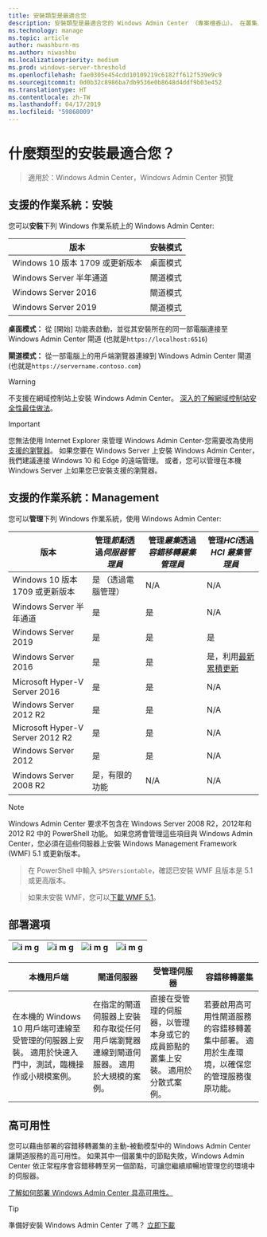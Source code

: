 ```yaml
---
title: 安裝類型是最適合您
description: 安裝類型是最適合您的 Windows Admin Center （專案檀香山）。 在叢集上安裝容錯移轉的高可用性和恢復功能。
ms.technology: manage
ms.topic: article
author: nwashburn-ms
ms.author: niwashbu
ms.localizationpriority: medium
ms.prod: windows-server-threshold
ms.openlocfilehash: fae0305e454cdd10109219c6182ff612f539e9c9
ms.sourcegitcommit: 0d0b32c8986ba7db9536e0b8648d4ddf9b03e452
ms.translationtype: HT
ms.contentlocale: zh-TW
ms.lasthandoff: 04/17/2019
ms.locfileid: "59868009"
---
```

# <a name="what-type-of-installation-is-right-for-you"></a>什麼類型的安裝最適合您？

>適用於：Windows Admin Center，Windows Admin Center 預覽

## <a name="supported-operating-systems-installation"></a>支援的作業系統：安裝

您可以**安裝**下列 Windows 作業系統上的 Windows Admin Center:

| **版本** | **安裝模式** |
|-------------|-----------------------|
|Windows 10 版本 1709 或更新版本 | 桌面模式 |
|Windows Server 半年通道 | 閘道模式 |
|Windows Server 2016 | 閘道模式 |
|Windows Server 2019 | 閘道模式 |

**桌面模式：** 從 [開始] 功能表啟動，並從其安裝所在的同一部電腦連接至 Windows Admin Center 閘道 (也就是`https://localhost:6516`)

**閘道模式：** 從一部電腦上的用戶端瀏覽器連線到 Windows Admin Center 閘道 (也就是`https://servername.contoso.com`) 

> [!WARNING]
> 不支援在網域控制站上安裝 Windows Admin Center。 [深入的了解網域控制站安全性最佳做法](https://docs.microsoft.com/windows-server/identity/ad-ds/plan/security-best-practices/securing-domain-controllers-against-attack)。 

> [!IMPORTANT]
> 您無法使用 Internet Explorer 來管理 Windows Admin Center-您需要改為使用[支援的瀏覽器](../understand/faq.md#which-web-browsers-are-supported-by-windows-admin-center
)。  如果您要在 Windows Server 上安裝 Windows Admin Center，我們建議連接 Windows 10 和 Edge 的遠端管理。  或者，您可以管理在本機 Windows Server 上如果您已安裝支援的瀏覽器。

## <a name="supported-operating-systems-management"></a>支援的作業系統：Management

您可以**管理**下列 Windows 作業系統，使用 Windows Admin Center:

| 版本 | 管理*節點*透過*伺服器管理員* | 管理*叢集*透過*容錯移轉叢集管理員* | 管理*HCI*透過*HCI 叢集管理員*|
|-------------------------|---------------|-----|------------------------|
| Windows 10 版本 1709 或更新版本 | 是 （透過電腦管理） | N/A | N/A |
| Windows Server 半年通道 | 是 | 是 | N/A |
| Windows Server 2019 | 是 | 是 | 是 |
| Windows Server 2016 | 是 | 是 | 是，利用[最新累積更新](../use/manage-hyper-converged.md#prepare-your-windows-server-2016-cluster-for-windows-admin-center) |
| Microsoft Hyper-V Server 2016 | 是 | 是 | N/A |
| Windows Server 2012 R2 | 是 | 是 | N/A |
| Microsoft Hyper-V Server 2012 R2 | 是 | 是 | N/A |
| Windows Server 2012 | 是 | 是 | N/A |
| Windows Server 2008 R2 | 是，有限的功能 | N/A | N/A |

> [!NOTE]
> Windows Admin Center 要求不包含在 Windows Server 2008 R2，2012年和 2012 R2 中的 PowerShell 功能。 如果您將會管理這些項目與 Windows Admin Center，您必須在這些伺服器上安裝 Windows Management Framework (WMF) 5.1 或更新版本。

>在 PowerShell 中輸入 `$PSVersiontable`，確認已安裝 WMF 且版本是 5.1 或更高版本。 

>如果未安裝 WMF，您可以[下載 WMF 5.1](https://www.microsoft.com/en-us/download/details.aspx?id=54616)。

## <a name="deployment-options"></a>部署選項

| ![i m g](../media/deployment-options/W10.png) | ![i m g](../media/deployment-options/gateway.png) | ![i m g](../media/deployment-options/node.png) | ![i m g](../media/deployment-options/HA.png) |
|---|---|---|---|

| 本機用戶端 | 閘道伺服器 | 受管理伺服器 | 容錯移轉叢集 |
| --- | --- | --- | --- |
| 在本機的 Windows 10 用戶端可連線至受管理的伺服器上安裝。  適用於快速入門中，測試，臨機操作或小規模案例。 |在指定的閘道伺服器上安裝和存取從任何用戶端瀏覽器連線到閘道伺服器。  適用於大規模的案例。 | 直接在受管理的伺服器，以管理本身或它的成員節點的叢集上安裝。  適用於分散式案例。 | 若要啟用高可用性閘道服務的容錯移轉叢集中部署。 適用於生產環境，以確保您的管理服務復原功能。 |

## <a name="high-availability"></a>高可用性

您可以藉由部署的容錯移轉叢集的主動-被動模型中的 Windows Admin Center 讓閘道服務的高可用性。 如果其中一個叢集中的節點失敗，Windows Admin Center 依正常程序會容錯移轉至另一個節點，可讓您繼續順暢地管理您的環境中的伺服器。

[了解如何部署 Windows Admin Center 具高可用性。](../deploy/high-availability.md)

> [!Tip]
> 準備好安裝 Windows Admin Center 了嗎？ [立即下載](https://aka.ms/windowsadmincenter)
